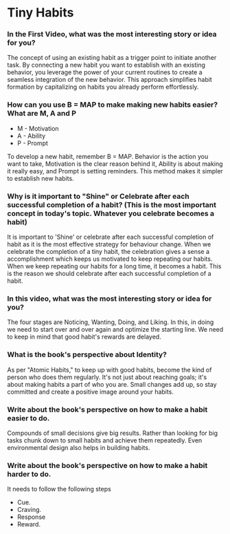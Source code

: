 # Tiny Habits

### In the First Video, what was the most interesting story or idea for you?

The concept of using an existing habit as a trigger point to initiate another task. By connecting a new habit you want to establish with an existing behavior, you leverage the power of your current routines to create a seamless integration of the new behavior. This approach simplifies habit formation by capitalizing on habits you already perform effortlessly.

### How can you use B = MAP to make making new habits easier? What are M, A and P

* M - Motivation
* A - Ability
* P - Prompt

To develop a new habit, remember B = MAP.  Behavior is the action you want to take, Motivation is the clear reason behind it, Ability is about making it really easy, and Prompt is setting reminders. This method makes it simpler to establish new habits.

### Why is it important to "Shine" or Celebrate after each successful completion of a habit? (This is the most important concept in today's topic. Whatever you celebrate becomes a habit)

It is important to 'Shine' or celebrate after each successful completion of habit as it is the most effective strategy for behaviour change. When we celebrate the completion of a tiny habit, the celebration gives a sense a accomplishment which keeps us motivated to keep repeating our habits. When we keep repeating our habits for a long time, it becomes a habit. This is the reason we should celebrate after each successful completion of a habit.

###  In this video, what was the most interesting story or idea for you?

The four stages are Noticing, Wanting, Doing, and Liking. In this, in doing we need to start over and over again and optimize the starting line. We need to keep in mind that good habit's rewards are delayed.

### What is the book's perspective about Identity?

As per "Atomic Habits," to keep up with good habits, become the kind of person who does them regularly. It's not just about reaching goals; it's about making habits a part of who you are. Small changes add up, so stay committed and create a positive image around your habits.

### Write about the book's perspective on how to make a habit easier to do.

Compounds of small decisions give big results. Rather than looking for big tasks chunk down to small habits and achieve them repeatedly. Even environmental design also helps in building habits.

### Write about the book's perspective on how to make a habit harder to do.

It needs to follow the following steps

* Cue.
* Craving.
* Response
* Reward.


